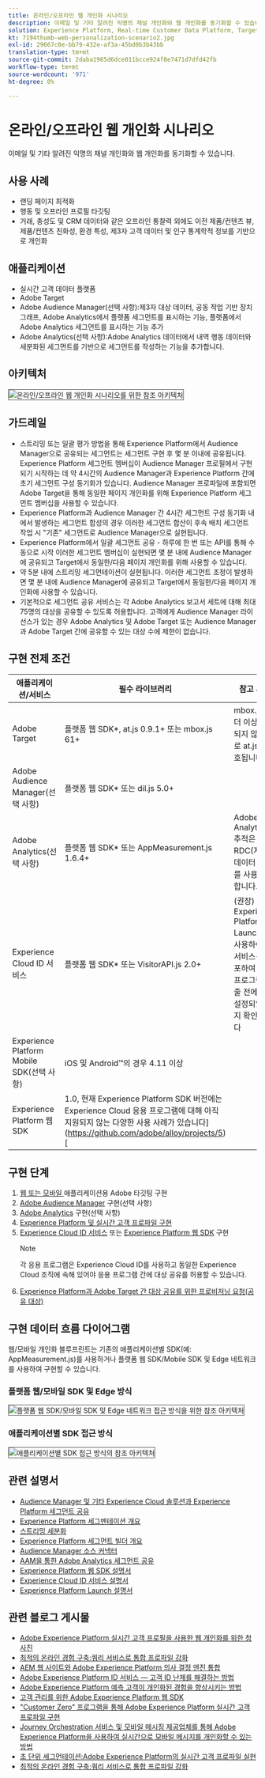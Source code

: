 ```yaml
---
title: 온라인/오프라인 웹 개인화 시나리오
description: 이메일 및 기타 알려진 익명의 채널 개인화와 웹 개인화를 동기화할 수 있습니다.
solution: Experience Platform, Real-time Customer Data Platform, Target, Audience Manager, Analytics, Experience Cloud Services, Data Collection
kt: 7194thumb-web-personalization-scenario2.jpg
exl-id: 29667c0e-bb79-432e-af3a-45bd0b3b43bb
translation-type: tm+mt
source-git-commit: 2daba1965d6dce011bcce924f8e7471d7dfd42fb
workflow-type: tm+mt
source-wordcount: '971'
ht-degree: 0%

---
```


# 온라인/오프라인 웹 개인화 시나리오

이메일 및 기타 알려진 익명의 채널 개인화와 웹 개인화를 동기화할 수 있습니다.

## 사용 사례

* 랜딩 페이지 최적화
* 행동 및 오프라인 프로필 타깃팅
* 거래, 충성도 및 CRM 데이터와 같은 오프라인 통찰력 외에도 이전 제품/컨텐츠 뷰, 제품/컨텐츠 친화성, 환경 특성, 제3자 고객 데이터 및 인구 통계학적 정보를 기반으로 개인화

## 애플리케이션

* 실시간 고객 데이터 플랫폼
* Adobe Target
* Adobe Audience Manager(선택 사항):제3자 대상 데이터, 공동 작업 기반 장치 그래프, Adobe Analytics에서 플랫폼 세그먼트를 표시하는 기능, 플랫폼에서 Adobe Analytics 세그먼트를 표시하는 기능 추가
* Adobe Analytics(선택 사항):Adobe Analytics 데이터에서 내역 행동 데이터와 세분화된 세그먼트를 기반으로 세그먼트를 작성하는 기능을 추가합니다.

## 아키텍처

<img src="assets/onoff.svg" alt="온라인/오프라인 웹 개인화 시나리오를 위한 참조 아키텍처" style="border:1px solid #4a4a4a" />

## 가드레일

* 스트리밍 또는 일괄 평가 방법을 통해 Experience Platform에서 Audience Manager으로 공유되는 세그먼트는 세그먼트 구현 후 몇 분 이내에 공유됩니다. Experience Platform 세그먼트 멤버십이 Audience Manager 프로필에서 구현되기 시작하는 데 약 4시간의 Audience Manager과 Experience Platform 간에 초기 세그먼트 구성 동기화가 있습니다. Audience Manager 프로파일에 포함되면 Adobe Target을 통해 동일한 페이지 개인화를 위해 Experience Platform 세그먼트 멤버십을 사용할 수 있습니다.
* Experience Platform과 Audience Manager 간 4시간 세그먼트 구성 동기화 내에서 발생하는 세그먼트 합성의 경우 이러한 세그먼트 합산이 후속 배치 세그먼트 작업 시 &quot;기존&quot; 세그먼트로 Audience Manager으로 실현됩니다.
* Experience Platform에서 일괄 세그먼트 공유 - 하루에 한 번 또는 API를 통해 수동으로 시작 이러한 세그먼트 멤버십이 실현되면 몇 분 내에 Audience Manager에 공유되고 Target에서 동일한/다음 페이지 개인화를 위해 사용할 수 있습니다.
* 약 5분 내에 스트리밍 세그먼테이션이 실현됩니다. 이러한 세그먼트 조정이 발생하면 몇 분 내에 Audience Manager에 공유되고 Target에서 동일한/다음 페이지 개인화에 사용할 수 있습니다.
* 기본적으로 세그먼트 공유 서비스는 각 Adobe Analytics 보고서 세트에 대해 최대 75명의 대상을 공유할 수 있도록 허용합니다. 고객에게 Audience Manager 라이선스가 있는 경우 Adobe Analytics 및 Adobe Target 또는 Audience Manager과 Adobe Target 간에 공유할 수 있는 대상 수에 제한이 없습니다.

## 구현 전제 조건

| 애플리케이션/서비스 | 필수 라이브러리 | 참고 사항 |
|---|---|---|
| Adobe Target | 플랫폼 웹 SDK*, at.js 0.9.1+ 또는 mbox.js 61+ | mbox.js가 더 이상 개발되지 않으므로 at.js가 선호됩니다. |
| Adobe Audience Manager(선택 사항) | 플랫폼 웹 SDK* 또는 dil.js 5.0+ |  |
| Adobe Analytics(선택 사항) | 플랫폼 웹 SDK* 또는 AppMeasurement.js 1.6.4+ | Adobe Analytics 추적은 RDC(지역 데이터 수집)를 사용해야 합니다. |
| Experience Cloud ID 서비스 | 플랫폼 웹 SDK* 또는 VisitorAPI.js 2.0+ | (권장) Experience Platform Launch을 사용하여 ID 서비스를 배포하여 응용 프로그램 호출 전에 ID가 설정되었는지 확인합니다 |
| Experience Platform Mobile SDK(선택 사항) | iOS 및 Android™의 경우 4.11 이상 |  |
| Experience Platform 웹 SDK | 1.0, 현재 Experience Platform SDK 버전에는 Experience Cloud 응용 프로그램에 대해 아직 지원되지 않는 다양한 사용 사례가 있습니다](https://github.com/adobe/alloy/projects/5)[ |  |


## 구현 단계

1. [웹 또는 모바일 ](https://experienceleague.adobe.com/docs/target/using/implement-target/implementing-target.html) 애플리케이션용 Adobe 타깃팅 구현
1. [Adobe Audience Manager](https://experienceleague.adobe.com/docs/audience-manager/user-guide/implementation-integration-guides/implement-audience-manager.html)  구현(선택 사항)
1. [Adobe Analytics](https://experienceleague.adobe.com/docs/analytics/implementation/home.html)   구현(선택 사항)
1. [Experience Platform 및 실시간 고객 프로파일 구현](https://experienceleague.adobe.com/docs/platform-learn/getting-started-for-data-architects-and-data-engineers/overview.html)
1. [Experience Cloud ID 서비스](https://experienceleague.adobe.com/docs/id-service/using/implementation/implementation-guides.html) 또는 [Experience Platform 웹 SDK](https://experienceleague.adobe.com/docs/experience-platform/edge/home.html) 구현
   >[!NOTE]
   >
   >각 응용 프로그램은 Experience Cloud ID를 사용하고 동일한 Experience Cloud 조직에 속해 있어야 응용 프로그램 간에 대상 공유를 허용할 수 있습니다.
1. [Experience Platform과 Adobe Target 간 대상 공유를 위한 프로비저닝 요청(공유 대상)](https://www.adobe.com/go/audiences)

## 구현 데이터 흐름 다이어그램

웹/모바일 개인화 블루프린트는 기존의 애플리케이션별 SDK(예: AppMeasurement.js)를 사용하거나 플랫폼 웹 SDK/Mobile SDK 및 Edge 네트워크를 사용하여 구현할 수 있습니다.

### 플랫폼 웹/모바일 SDK 및 Edge 방식

<img src="assets/websdkflow.svg" alt="플랫폼 웹 SDK/모바일 SDK 및 Edge 네트워크 접근 방식을 위한 참조 아키텍처" style="border:1px solid #4a4a4a" />

### 애플리케이션별 SDK 접근 방식

<img src="assets/appsdkflow.png" alt="애플리케이션별 SDK 접근 방식의 참조 아키텍처" style="border:1px solid #4a4a4a" />

## 관련 설명서

* [Audience Manager 및 기타 Experience Cloud 솔루션과 Experience Platform 세그먼트 공유](https://experienceleague.adobe.com/docs/audience-manager/user-guide/implementation-integration-guides/integration-experience-platform/aam-aep-audience-sharing.html)
* [Experience Platform 세그멘테이션 개요](https://experienceleague.adobe.com/docs/experience-platform/segmentation/home.html)
* [스트리밍 세분화](https://experienceleague.adobe.com/docs/experience-platform/segmentation/api/streaming-segmentation.html)
* [Experience Platform 세그먼트 빌더 개요](https://experienceleague.adobe.com/docs/experience-platform/segmentation/ui/overview.html)
* [Audience Manager 소스 커넥터](https://experienceleague.adobe.com/docs/experience-platform/sources/connectors/adobe-applications/audience-manager.html)
* [AAM을 통한 Adobe Analytics 세그먼트 공유](https://experienceleague.adobe.com/docs/analytics/components/segmentation/segmentation-workflow/seg-publish.html)
* [Experience Platform 웹 SDK 설명서](https://experienceleague.adobe.com/docs/experience-platform/edge/home.html)
* [Experience Cloud ID 서비스 설명서](https://experienceleague.adobe.com/docs/id-service/using/home.html)
* [Experience Platform Launch 설명서](https://experienceleague.adobe.com/docs/launch/using/home.html)

## 관련 블로그 게시물

* [Adobe Experience Platform 실시간 고객 프로필을 사용한 웹 개인화를 위한 청사진](https://medium.com/adobetech/blueprint-for-web-personalization-using-adobe-experience-platform-real-time-customer-profile-fef2ce7a4b2f)
* [최적의 온라인 경험 구축:쿼리 서비스로 통합 프로파일 강화](https://medium.com/adobetech/build-an-optimal-online-experience-enrich-unified-profile-with-query-service-8027c196ab33)
* [AEM 웹 사이트와 Adobe Experience Platform 의사 결정 엔진 통합](https://jaeness.medium.com/integrating-adobe-experience-platform-decisioning-engine-with-aem-websites-9c222acd12e2)
* [Adobe Experience Platform ID 서비스 — 고객 ID 난제를 해결하는 방법](https://medium.com/adobetech/adobe-experience-platforms-identity-service-how-to-solve-the-customer-identity-conundrum-f95e22d16ea9)
* [Adobe Experience Platform 예측 고객이 개인화된 경험을 향상시키는 방법](https://medium.com/adobetech/how-adobe-experience-platform-predictive-audiences-improves-personalized-experiences-1f75a60cb7a3)
* [고객 관리를 위한 Adobe Experience Platform 웹 SDK](https://medium.com/adobetech/adobe-experience-platform-web-sdk-for-audience-management-751fa6d063bc)
* [&quot;Customer Zero&quot; 프로그램을 통해 Adobe Experience Platform 실시간 고객 프로파일 구현](https://medium.com/adobetech/implementing-adobe-experience-platform-real-time-customer-profile-through-our-customer-zero-32e7cd952896)
* [Journey Orchestration 서비스 및 모바일 메시징 제공업체를 통해 Adobe Experience Platform을 사용하여 실시간으로 모바일 메시지를 개인화할 수 있는 방법](https://medium.com/adobetech/how-adobe-experience-platform-helped-a-client-personalize-their-mobile-messaging-in-real-time-with-7d634aefa098)
* [초 단위 세그먼테이션:Adobe Experience Platform의 실시간 고객 프로파일 실현](https://medium.com/adobetech/segmentation-in-seconds-how-adobe-experience-platform-made-real-time-customer-profiles-a-reality-a7a8552b0847)
* [최적의 온라인 경험 구축:쿼리 서비스로 통합 프로파일 강화](https://medium.com/adobetech/build-an-optimal-online-experience-enrich-unified-profile-with-query-service-8027c196ab33)
